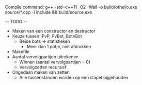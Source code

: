 Compile command:
g++ -std=c++11 -O2 -Wall -o build/othello.exe source/*.cpp -I include && build/source.exe 

-- TODO --
  - Maken van een constructor en destructor
  - Keuze tussen: PvP, PvBot, BotvBot
    - Beide bots -> statistieken
      - Meer dan 1 potje, niet afdrukken
  - Makefile
  - Aantal vervolgpartijen uitrekenen
    - Winnen (aantal vervolgpartijen = 0)
    - Vervolgzetten recursief
  - Ongedaan maken van zetten
    - Alle tussenstanden worden op een stapel bijgehouden
  
